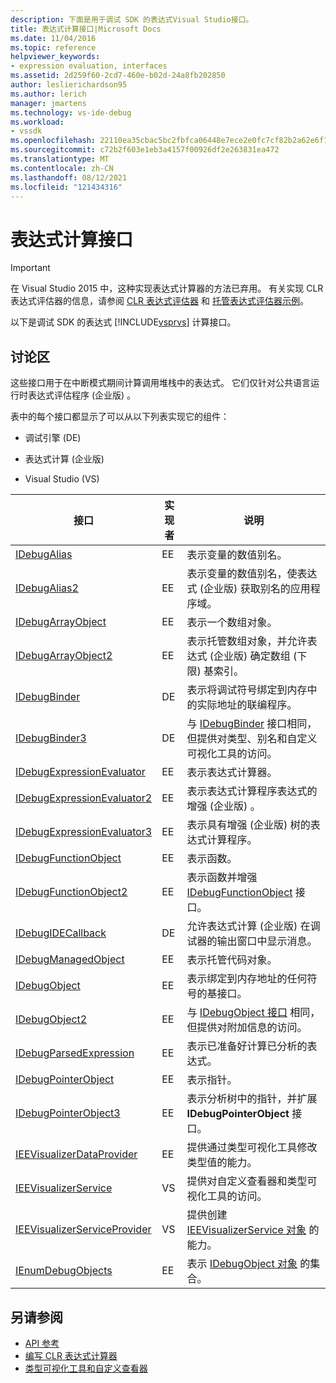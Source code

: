 ```yaml
---
description: 下面是用于调试 SDK 的表达式Visual Studio接口。
title: 表达式计算接口|Microsoft Docs
ms.date: 11/04/2016
ms.topic: reference
helpviewer_keywords:
- expression evaluation, interfaces
ms.assetid: 2d259f60-2cd7-460e-b02d-24a8fb202850
author: leslierichardson95
ms.author: lerich
manager: jmartens
ms.technology: vs-ide-debug
ms.workload:
- vssdk
ms.openlocfilehash: 22110ea35cbac5bc2fbfca06448e7ece2e0fc7cf82b2a62e6f1d0ee835d38eae
ms.sourcegitcommit: c72b2f603e1eb3a4157f00926df2e263831ea472
ms.translationtype: MT
ms.contentlocale: zh-CN
ms.lasthandoff: 08/12/2021
ms.locfileid: "121434316"
---
```

# <a name="expression-evaluation-interfaces"></a>表达式计算接口
> [!IMPORTANT]
> 在 Visual Studio 2015 中，这种实现表达式计算器的方法已弃用。 有关实现 CLR 表达式评估器的信息，请参阅 [CLR 表达式评估器](https://github.com/Microsoft/ConcordExtensibilitySamples/wiki/CLR-Expression-Evaluators) 和 [托管表达式评估器示例](https://github.com/Microsoft/ConcordExtensibilitySamples/wiki/Managed-Expression-Evaluator-Sample)。

 以下是调试 SDK 的表达式 [!INCLUDE[vsprvs](../../../code-quality/includes/vsprvs_md.md)] 计算接口。

## <a name="discussion"></a>讨论区
 这些接口用于在中断模式期间计算调用堆栈中的表达式。 它们仅针对公共语言运行时表达式评估程序 (企业版) 。

 表中的每个接口都显示了可以从以下列表实现它的组件：

- 调试引擎 (DE) 

- 表达式计算 (企业版) 

- Visual Studio (VS) 

|接口|实现者|说明|
|---------------|--------------------|-----------------|
|[IDebugAlias](../../../extensibility/debugger/reference/idebugalias.md)|EE|表示变量的数值别名。|
|[IDebugAlias2](../../../extensibility/debugger/reference/idebugalias2.md)|EE|表示变量的数值别名，使表达式 (企业版) 获取别名的应用程序域。|
|[IDebugArrayObject](../../../extensibility/debugger/reference/idebugarrayobject.md)|EE|表示一个数组对象。|
|[IDebugArrayObject2](../../../extensibility/debugger/reference/idebugarrayobject2.md)|EE|表示托管数组对象，并允许表达式 (企业版) 确定数组 (下限) 基索引。|
|[IDebugBinder](../../../extensibility/debugger/reference/idebugbinder.md)|DE|表示将调试符号绑定到内存中的实际地址的联编程序。|
|[IDebugBinder3](../../../extensibility/debugger/reference/idebugbinder3.md)|DE|与 [IDebugBinder](../../../extensibility/debugger/reference/idebugbinder.md) 接口相同，但提供对类型、别名和自定义可视化工具的访问。|
|[IDebugExpressionEvaluator](../../../extensibility/debugger/reference/idebugexpressionevaluator.md)|EE|表示表达式计算器。|
|[IDebugExpressionEvaluator2](../../../extensibility/debugger/reference/idebugexpressionevaluator2.md)|EE|表示表达式计算程序表达式的增强 (企业版) 。|
|[IDebugExpressionEvaluator3](../../../extensibility/debugger/reference/idebugexpressionevaluator3.md)|EE|表示具有增强 (企业版) 树的表达式计算程序。|
|[IDebugFunctionObject](../../../extensibility/debugger/reference/idebugfunctionobject.md)|EE|表示函数。|
|[IDebugFunctionObject2](../../../extensibility/debugger/reference/idebugfunctionobject2.md)|EE|表示函数并增强 [IDebugFunctionObject](../../../extensibility/debugger/reference/idebugfunctionobject.md) 接口。|
|[IDebugIDECallback](../../../extensibility/debugger/reference/idebugidecallback.md)|DE|允许表达式计算 (企业版) 在调试器的输出窗口中显示消息。|
|[IDebugManagedObject](../../../extensibility/debugger/reference/idebugmanagedobject.md)|EE|表示托管代码对象。|
|[IDebugObject](../../../extensibility/debugger/reference/idebugobject.md)|EE|表示绑定到内存地址的任何符号的基接口。|
|[IDebugObject2](../../../extensibility/debugger/reference/idebugobject2.md)|EE|与 [IDebugObject 接口](../../../extensibility/debugger/reference/idebugobject.md) 相同，但提供对附加信息的访问。|
|[IDebugParsedExpression](../../../extensibility/debugger/reference/idebugparsedexpression.md)|EE|表示已准备好计算已分析的表达式。|
|[IDebugPointerObject](../../../extensibility/debugger/reference/idebugpointerobject.md)|EE|表示指针。|
|[IDebugPointerObject3](../../../extensibility/debugger/reference/idebugpointerobject3.md)|EE|表示分析树中的指针，并扩展 **IDebugPointerObject** 接口。|
|[IEEVisualizerDataProvider](../../../extensibility/debugger/reference/ieevisualizerdataprovider.md)|EE|提供通过类型可视化工具修改类型值的能力。|
|[IEEVisualizerService](../../../extensibility/debugger/reference/ieevisualizerservice.md)|VS|提供对自定义查看器和类型可视化工具的访问。|
|[IEEVisualizerServiceProvider](../../../extensibility/debugger/reference/ieevisualizerserviceprovider.md)|VS|提供创建 [IEEVisualizerService 对象](../../../extensibility/debugger/reference/ieevisualizerservice.md) 的能力。|
|[IEnumDebugObjects](../../../extensibility/debugger/reference/ienumdebugobjects.md)|EE|表示 [IDebugObject 对象](../../../extensibility/debugger/reference/idebugobject.md) 的集合。|

## <a name="see-also"></a>另请参阅
- [API 参考](../../../extensibility/debugger/reference/api-reference-visual-studio-debugging.md)
- [编写 CLR 表达式计算器](../../../extensibility/debugger/writing-a-common-language-runtime-expression-evaluator.md)
- [类型可视化工具和自定义查看器](../../../extensibility/debugger/type-visualizer-and-custom-viewer.md)
